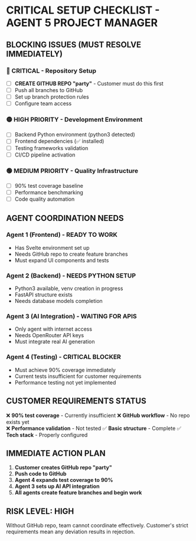 # CRITICAL SETUP CHECKLIST - AGENT 5 PROJECT MANAGER

## BLOCKING ISSUES (MUST RESOLVE IMMEDIATELY)

### 🔴 CRITICAL - Repository Setup
- [ ] **CREATE GITHUB REPO "party"** - Customer must do this first
- [ ] Push all branches to GitHub
- [ ] Set up branch protection rules
- [ ] Configure team access

### 🟡 HIGH PRIORITY - Development Environment  
- [ ] Backend Python environment (python3 detected)
- [ ] Frontend dependencies (✅ installed)
- [ ] Testing frameworks validation
- [ ] CI/CD pipeline activation

### 🟢 MEDIUM PRIORITY - Quality Infrastructure
- [ ] 90% test coverage baseline
- [ ] Performance benchmarking
- [ ] Code quality automation

## AGENT COORDINATION NEEDS

### Agent 1 (Frontend) - READY TO WORK
- Has Svelte environment set up
- Needs GitHub repo to create feature branches
- Must expand UI components and tests

### Agent 2 (Backend) - NEEDS PYTHON SETUP
- Python3 available, venv creation in progress
- FastAPI structure exists
- Needs database models completion

### Agent 3 (AI Integration) - WAITING FOR APIS
- Only agent with internet access
- Needs OpenRouter API keys
- Must integrate real AI generation

### Agent 4 (Testing) - CRITICAL BLOCKER
- Must achieve 90% coverage immediately
- Current tests insufficient for customer requirements
- Performance testing not yet implemented

## CUSTOMER REQUIREMENTS STATUS

❌ **90% test coverage** - Currently insufficient
❌ **GitHub workflow** - No repo exists yet  
❌ **Performance validation** - Not tested
✅ **Basic structure** - Complete
✅ **Tech stack** - Properly configured

## IMMEDIATE ACTION PLAN

1. **Customer creates GitHub repo "party"**
2. **Push code to GitHub** 
3. **Agent 4 expands test coverage to 90%**
4. **Agent 3 sets up AI API integration**
5. **All agents create feature branches and begin work**

## RISK LEVEL: HIGH
Without GitHub repo, team cannot coordinate effectively. Customer's strict requirements mean any deviation results in rejection.